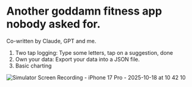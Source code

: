 # Another goddamn fitness app nobody asked for.
Co-written by Claude, GPT and me.
1. Two tap logging: Type some letters, tap on a suggestion, done
2. Own your data: Export your data into a JSON file. 
3. Basic charting
   
![Simulator Screen Recording - iPhone 17 Pro - 2025-10-18 at 10 42 10](https://github.com/user-attachments/assets/40ced65d-be14-46c6-970a-318731deaeaf)
